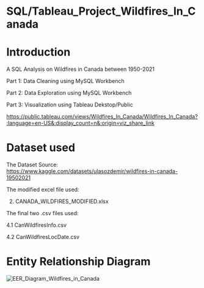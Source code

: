 # SQL/Tableau_Project_Wildfires_In_Canada

# Introduction
A SQL Analysis on Wildfires in Canada between 1950-2021

Part 1: Data Cleaning using MySQL Workbench 

Part 2: Data Exploration using MySQL Workbench

Part 3: Visualization using Tableau Dekstop/Public

https://public.tableau.com/views/Wildfires_In_Canada/Wildfires_In_Canada?:language=en-US&:display_count=n&:origin=viz_share_link

# Dataset used
The Dataset Source: 
https://www.kaggle.com/datasets/ulasozdemir/wildfires-in-canada-19502021

The modified excel file used: 

2. CANADA_WILDFIRES_MODIFIED.xlsx

The final two .csv  files used:

4.1 CanWildfiresInfo.csv

4.2 CanWildfiresLocDate.csv

# Entity Relationship Diagram

![EER_Diagram_Wildfires_in_Canada](https://user-images.githubusercontent.com/123563233/220091159-4bc21f28-c5ab-4aca-8960-8613eabf6240.png)
